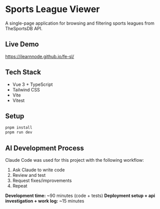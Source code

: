 # Sports League Viewer

A single-page application for browsing and filtering sports leagues from TheSportsDB API.

## Live Demo
https://ilearnnode.github.io/fe-sl/

## Tech Stack
- Vue 3 + TypeScript
- Tailwind CSS
- Vite
- Vitest

## Setup
```bash
pnpm install
pnpm run dev
```

## AI Development Process

Claude Code was used for this project with the following workflow:
1. Ask Claude to write code
2. Review and test
3. Request fixes/improvements
4. Repeat

**Development time:** ~90 minutes (code + tests)
**Deployment setup + api investigation + work log:** ~15 minutes
